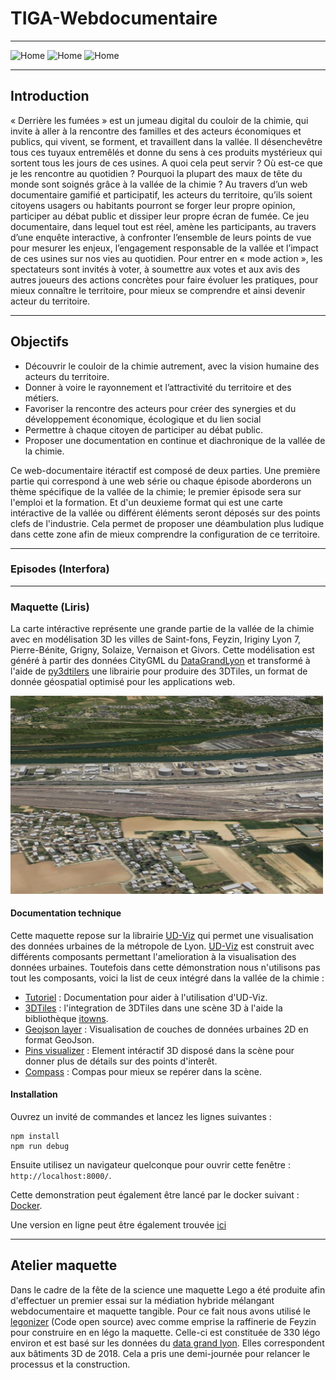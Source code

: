 # TIGA-Webdocumentaire
***
<p float="left">
<img src="https://github.com/VCityTeam/TIGA-Webdocumentaire/blob/main/documents/pictures/interfora.png" alt="Home" width="150"/>
<img src="https://github.com/VCityTeam/TIGA-Webdocumentaire/blob/main/documents/pictures/liris.png" alt="Home" width="150"/>
 <img src="https://github.com/VCityTeam/TIGA-Webdocumentaire/blob/main/documents/pictures/udl.png" alt="Home" width="150"/>
</p>

***

## Introduction

« Derrière les fumées » est un jumeau digital du couloir de la chimie, qui invite à aller à la rencontre des familles et des acteurs économiques et publics, qui vivent, se forment, et travaillent dans la vallée. Il désenchevêtre tous ces tuyaux entremêlés et donne du sens à ces produits mystérieux qui sortent tous les jours de ces usines. A quoi cela peut servir ? Où est-ce que je les rencontre au quotidien ? Pourquoi la plupart des maux de tête du monde sont soignés grâce à la vallée de la chimie ? Au travers d’un web documentaire gamifié et participatif, les acteurs du territoire, qu’ils soient citoyens usagers ou habitants pourront se forger leur propre opinion, participer au débat public et dissiper leur propre écran de fumée.
Ce jeu documentaire, dans lequel tout est réel, amène les participants, au travers d’une enquête interactive, à confronter l’ensemble de leurs points de vue pour mesurer les enjeux, l’engagement responsable de la vallée et l’impact de ces usines sur nos vies au quotidien. Pour entrer en « mode action », les spectateurs sont invités à voter, à soumettre aux votes et aux avis des autres joueurs des actions concrètes pour faire évoluer les pratiques, pour mieux connaître le territoire, pour mieux se comprendre et ainsi devenir acteur du territoire.

*** 
## Objectifs
* Découvrir le couloir de la chimie autrement, avec la vision humaine des acteurs du territoire.
* Donner à voire le rayonnement et l’attractivité du territoire et des métiers.
* Favoriser la rencontre des acteurs pour créer des synergies et du développement économique, écologique et du lien social
* Permettre à chaque citoyen de participer au débat public.
* Proposer une documentation en continue et diachronique de la vallée de la chimie.

Ce web-documentaire itéractif est composé de deux parties. Une première partie qui correspond à une web série ou chaque épisode aborderons un thème spécifique de la vallée de la chimie; le premier épisode sera sur l'emploi et la formation. Et d'un deuxieme format qui est une carte intéractive de la vallée ou différent éléments seront déposés sur des points clefs de l'industrie. Cela permet de proposer une déambulation plus ludique dans cette zone afin de mieux comprendre la configuration de ce territoire. 
*** 
### Episodes (Interfora)

*** 
### Maquette (Liris)
La carte intéractive représente une grande partie de la vallée de la chimie avec en modélisation 3D les villes de Saint-fons, Feyzin, Iriginy Lyon 7, Pierre-Bénite, Grigny, Solaize, Vernaison et Givors. Cette modélisation est généré à partir des données CityGML du [DataGrandLyon](https://data.grandlyon.com/jeux-de-donnees/maquettes-3d-texturees-2018-communes-metropole-lyon/donnees) et transformé à l'aide de [py3dtilers](https://github.com/VCityTeam/py3dtilers) une librairie pour produire des 3DTiles, un format de donnée géospatial optimisé pour les applications web. 

<p float="center">
<img src="/doc/img/maquette.PNG" alt="Home" width="500"/>
</p>

#### Documentation technique

Cette maquette repose sur la librairie [UD-Viz](https://github.com/VCityTeam/UD-SV) qui permet une visualisation des données urbaines de la métropole de Lyon. [UD-Viz](https://github.com/VCityTeam/UD-SV) est construit avec différents composants permettant l'amelioration à la visualisation des données urbaines. Toutefois dans cette démonstration nous n'utilisons pas tout les composants, voici la list de ceux intégré dans la vallée de la chimie :
- [Tutoriel](https://github.com/VCityTeam/UD-Viz/blob/aecb5e71d17532af8d25b21c6a08addb585acc57/docs/static/Doc/User/ContributeData.md) : Documentation pour aider à l'utilisation d'UD-Viz.
- [3DTiles](https://github.com/VCityTeam/UD-Viz/blob/master/src/Components/3DTiles/Docs/TilesManager.md) : l'integration de 3DTiles dans une scène 3D à l'aide la bibliothèque [itowns](http://www.itowns-project.org/).
- [Geojson layer]() : Visualisation de couches de données urbaines 2D en format GeoJson.
- [Pins visualizer](/doc/PinsDoc.md) : Element intéractif 3D disposé dans la scène pour donner plus de détails sur des points d'interêt.
- [Compass](/doc/PinsDoc.md) : Compas pour mieux se repérer dans la scène.

#### Installation 

Ouvrez un invité de commandes et lancez les lignes suivantes :
```
npm install
npm run debug     
```
Ensuite utilisez un navigateur quelconque pour ouvrir cette fenêtre :
`http://localhost:8000/`.

Cette demonstration peut également être lancé par le docker suivant : [Docker]().

Une version en ligne peut être également trouvée [ici](https://www.derrierelesfumees.com/_Contenusdlf/Carte/index.html)  
*** 
## Atelier maquette
Dans le cadre de la fête de la science une maquette Lego a été produite afin d'effectuer un premier essai sur la médiation hybride mélangant webdocumentaire et maquette tangible. Pour ce fait nous avons utilisé le [legonizer]() (Code open source) avec comme emprise la raffinerie de Feyzin pour construire en en légo la maquette. Celle-ci est constituée de 330 légo environ et est basé sur les données du [data grand lyon](https://data.grandlyon.com/jeux-de-donnees/maquettes-3d-texturees-2018-communes-metropole-lyon/donnees). Elles correspondent aux bâtiments 3D de 2018. Cela a pris une demi-journée pour relancer le processus et la construction. 
